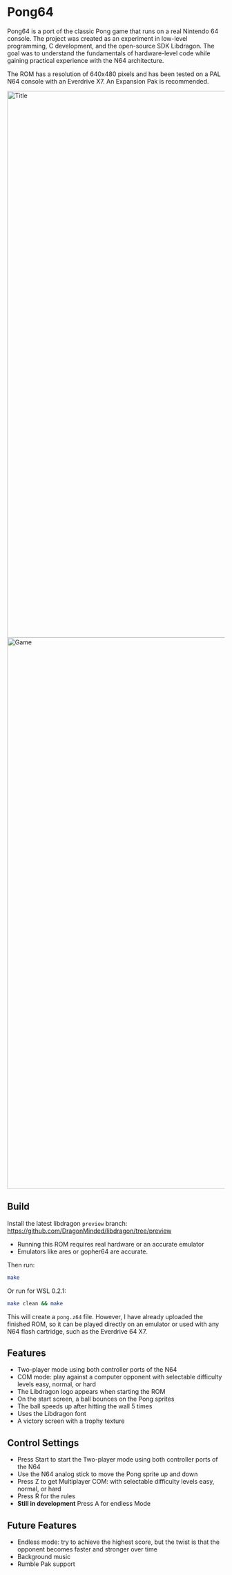 # Pong64

Pong64 is a port of the classic Pong game that runs on a real Nintendo 64 console.
The project was created as an experiment in low-level programming, C development, and the open-source SDK Libdragon.
The goal was to understand the fundamentals of hardware-level code while gaining practical experience with the N64 architecture.

The ROM has a resolution of 640x480 pixels and has been tested on a PAL N64 console with an Everdrive X7. An Expansion Pak is recommended.


<img width="2455" height="1265" alt="Title" src="https://github.com/user-attachments/assets/7db7c7f4-f4cd-4387-85c9-9ef5372e21e4" />

<img width="2278" height="1275" alt="Game" src="https://github.com/user-attachments/assets/f57a27f7-1fd9-4b26-95ad-54623a8a1476" />

## Build

Install the latest libdragon `preview` branch:
<https://github.com/DragonMinded/libdragon/tree/preview>

- Running this ROM requires real hardware or an accurate emulator
- Emulators like ares or gopher64 are accurate.

Then run:
```sh
make 
```
Or run for WSL 0.2.1:
```sh
make clean && make
```
This will create a `pong.z64` file.
However, I have already uploaded the finished ROM, so it can be played directly on an emulator or used with any N64 flash cartridge, such as the Everdrive 64 X7.


## Features
- Two-player mode using both controller ports of the N64
- COM mode: play against a computer opponent with selectable difficulty levels easy, normal, or hard
- The Libdragon logo appears when starting the ROM
- On the start screen, a ball bounces on the Pong sprites
- The ball speeds up after hitting the wall 5 times
- Uses the Libdragon font
- A victory screen with a trophy texture

## Control Settings
- Press Start to start the Two-player mode using both controller ports of the N64
- Use the N64 analog stick to move the Pong sprite up and down
- Press Z to get Multiplayer COM: with selectable difficulty levels easy, normal, or hard
- Press R for the rules
- **Still in development** Press A for endless Mode

## Future Features
- Endless mode: try to achieve the highest score, but the twist is that the opponent becomes faster and stronger over time
- Background music
- Rumble Pak support
